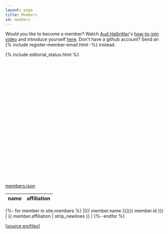```yaml
---
layout: page
title: Members
id: members
---
```


<link rel="stylesheet" type="text/css" href="css/leaflet.css">
<link rel="stylesheet" type="text/css" href="css/MarkerCluster.Default.css">

Would you like to become a member? Watch [Aud Halbritter](http://opentraits.org/members/aud-h-halbritter)'s [how-to-join video](https://youtu.be/bgVd-OHdZH4) and introduce yourself [here](https://github.com/open-traits-network/open-traits-network.github.io/issues/new?assignees=open-traits-network%2Feditors&labels=new+member&template=register-member.md&title=I%27d+like+to+join+the+Open+Traits+Network). Don't have a github account? Send an  {% include register-member-email.html -%} instead.

{% include editorial_status.html %}

<div id="map-container" style="height:350px;width:550px;"></div>

<script type="text/javascript" src="js/leaflet.js"></script>
<script type="text/javascript" src="js/leaflet.markercluster.js"></script>
<script type="text/javascript">

{% include members.js %}

function onEachFeature(feature, layer) {
  if (feature.properties && feature.properties.popupContent) {
    layer.bindPopup(feature.properties.popupContent);
  }
}

var map = L.map('map-container').setView([0,0], 1);

L.tileLayer('https://{s}.tile.osm.org/{z}/{x}/{y}.png', {
  attribution: '&copy; <a href="https://osm.org/copyright">OpenStreetMap</a> contributors'
}).addTo(map);

var featureGroup = L.markerClusterGroup();
featureGroup.addLayer(
	L.geoJSON(otnMembers, {
      onEachFeature: onEachFeature
    }
  )
);

map.addLayer(featureGroup);
</script>

<br/>

[members.json](/members.json)

|name|affiliation|
|---|---|
{%- for member in site.members %}
|[{{ member.name }}]({{ member.id }}) | {{ member.affiliation | strip_newlines }} |
{%- endfor %}

[<a href="https://github.com/open-traits-network/open-traits-network.github.io/tree/master/_members">source profiles</a>]
